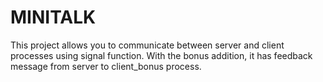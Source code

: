 # MINITALK
This project allows you to communicate between server and client processes using signal function. With the bonus addition, it has feedback message from server to client_bonus process.
